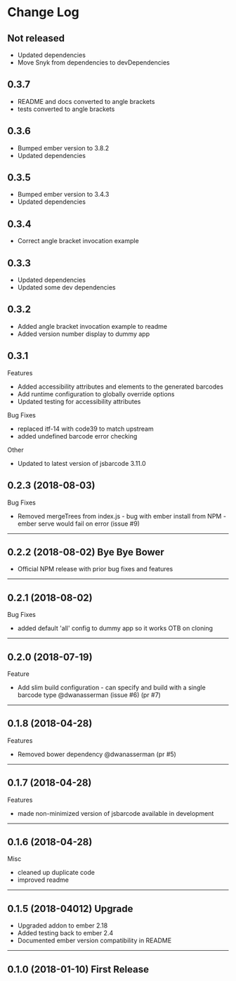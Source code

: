 # Change Log

## Not released

* Updated dependencies
* Move Snyk from dependencies to devDependencies

## 0.3.7

* README and docs converted to angle brackets
* tests converted to angle brackets

## 0.3.6

* Bumped ember version to 3.8.2
* Updated dependencies

## 0.3.5

* Bumped ember version to 3.4.3
* Updated dependencies

## 0.3.4

* Correct angle bracket invocation example

## 0.3.3

* Updated dependencies
* Updated some dev dependencies

## 0.3.2

* Added angle bracket invocation example to readme
* Added version number display to dummy app

## 0.3.1

Features
* Added accessibility attributes and elements to the generated barcodes
* Add runtime configuration to globally override options
* Updated testing for accessibility attributes

Bug Fixes
* replaced itf-14 with code39 to match upstream
* added undefined barcode error checking

Other
* Updated to latest version of jsbarcode 3.11.0

## 0.2.3 (2018-08-03)

Bug Fixes
* Removed mergeTrees from index.js - bug with ember install from NPM - ember serve would fail on error (issue #9)

<hr> 

## 0.2.2 (2018-08-02) Bye Bye Bower

* Official NPM release with prior bug fixes and features

<hr>

## 0.2.1 (2018-08-02)

Bug Fixes

* added default 'all' config to dummy app so it works OTB on cloning
<hr>

## 0.2.0 (2018-07-19)

Feature
* Add slim build configuration - can specify and build with a single barcode type @dwanasserman (issue #6) (pr #7)

<hr>

## 0.1.8 (2018-04-28)

Features
* Removed bower dependency @dwanasserman (pr #5)

<hr>

## 0.1.7 (2018-04-28)

Features
* made non-minimized version of jsbarcode available in development

<hr>

## 0.1.6 (2018-04-28)

Misc
* cleaned up duplicate code
* improved readme

<hr>

## 0.1.5 (2018-04012) Upgrade

* Upgraded addon to ember 2.18
* Added testing back to ember 2.4
* Documented ember version compatibility in README

<hr>

## 0.1.0 (2018-01-10) First Release
